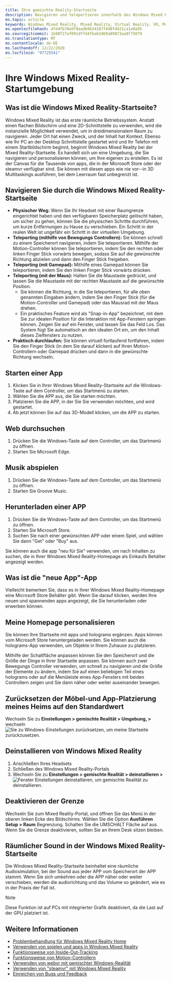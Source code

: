 ```yaml
---
title: Ihre gemischte Reality-Startseite
description: Navigieren und teleportieren innerhalb des Windows Mixed Reality-Startseite, starten von apps und spielen, Personalisieren der Startseite und Ändern von visuellen, Audio-und Spracheinstellungen.
ms.topic: article
keywords: Windows Mixed Reality, Mixed Reality, Virtual Reality, VR, Mr, Home, Navigate, get around, apps, Games
ms.openlocfilehash: 4fd4fb70edf9aadb9b34187f4d8fd421ca1e8a95
ms.sourcegitcommit: 1b90f27af091dffd4fba63d69a89873aa0f75079
ms.translationtype: MT
ms.contentlocale: de-DE
ms.lasthandoff: 12/22/2020
ms.locfileid: "97725541"
---
```

# <a name="your-windows-mixed-reality-home"></a>Ihre Windows Mixed Reality-Startumgebung

## <a name="what-is-the-windows-mixed-reality-home"></a>Was ist die Windows Mixed Reality-Startseite?

Windows Mixed Reality ist das erste räumliche Betriebssystem. Anstatt einen flachen Bildschirm und eine 2D-Schnittstelle zu verwenden, wird die instanzielle Möglichkeit verwendet, um in dreidimensionalem Raum zu navigieren. Jeder Ort hat einen Zweck, und der Inhalt hat Kontext. Ebenso wie Ihr PC an der Desktop Schnittstelle gestartet wird und Ihr Telefon mit einem Startbildschirm beginnt, beginnt Windows Mixed Reality bei der Mixed Reality-Startseite. Es handelt sich um eine Umgebung, die Sie navigieren und personalisieren können, um Ihre eigenen zu erstellen. Es ist der Canvas für die Tausende von apps, die in der Microsoft Store oder der steamvr verfügbar sind. Sie können mit diesen apps wie nie vor--in 3D Multitaskings ausführen, bei dem Leerraum fast unbegrenzt ist.

## <a name="move-through-the-windows-mixed-reality-home"></a>Navigieren Sie durch die Windows Mixed Reality-Startseite

* **Physischer Weg:** Wenn Sie Ihr Headset mit einer Raumgrenze eingerichtet haben und den verfügbaren Speicherplatz gelöscht haben, um sicher zu gehen, können Sie die physischen Schritte durchführen, um kurze Entfernungen zu Hause zu verschieben. Ein Schritt in der realen Welt ist ungefähr ein Schritt in der virtuellen Umgebung.
* **Teleporting (mithilfe von Bewegungs Controllern):** Sie können schnell zu einem Speicherort navigieren, indem Sie teleportieren. Mithilfe der Motion-Controller können Sie teleportieren, indem Sie den rechten oder linken Finger Stick vorwärts bewegen, sodass Sie auf die gewünschte Richtung abzielen und dann den Finger Stick freigeben.
* **Teleporting (mit Gamepad):** Mithilfe eines Gamepad können Sie teleportieren, indem Sie den linken Finger Stick vorwärts drücken.
* **Teleporting (mit der Maus):** Halten Sie die Maustaste gedrückt, und lassen Sie die Maustaste mit der rechten Maustaste auf die gewünschte Position.
  * Sie können die Richtung, in die Sie teleportieren, für alle oben genannten Eingaben ändern, indem Sie den Finger Stick (für die Motion-Controller und Gamepad) oder das Mausrad mit der Maus drehen.
  * Ein praktisches Feature wird als "Snap-in-App" bezeichnet, mit dem Sie zur idealen Position für die Interaktion mit App-Fenstern springen können. Zeigen Sie auf ein Fenster, und lassen Sie das Feld Los. Das System fügt Sie automatisch an den idealen Ort ein, um den Inhalt dieses Zielfensters zu nutzen.
* **Praktisch durchlaufen:** Sie können virtuell fortlaufend fortfahren, indem Sie den Finger Stick (in dem Sie darauf klicken) auf Ihren Motion-Controllern oder Gamepad drücken und dann in die gewünschte Richtung wechseln.

## <a name="launch-an-app"></a>Starten einer App

1. Klicken Sie in Ihrer Windows Mixed Reality-Startseite auf die Windows-Taste auf dem Controller, um das Startmenü zu starten.
2. Wählen Sie die APP aus, die Sie starten möchten.
3. Platzieren Sie die APP, in der Sie Sie verwenden möchten, und wird gestartet.
4. Ab jetzt können Sie auf das 3D-Modell klicken, um die APP zu starten.

## <a name="browse-the-web"></a>Web durchsuchen

1. Drücken Sie die Windows-Taste auf dem Controller, um das Startmenü zu öffnen.
2. Starten Sie Microsoft Edge.

## <a name="play-music"></a>Musik abspielen

1. Drücken Sie die Windows-Taste auf dem Controller, um das Startmenü zu öffnen.
2. Starten Sie Groove Music.

## <a name="download-an-app"></a>Herunterladen einer APP

1. Drücken Sie die Windows-Taste auf dem Controller, um das Startmenü zu öffnen.
2. Starten Sie Microsoft Store.
3. Suchen Sie nach einer gewünschten APP oder einem Spiel, und wählen Sie dann "Get" oder "Buy" aus.

Sie können auch die app "neu für Sie" verwenden, um nach Inhalten zu suchen, die in Ihrer Windows Mixed Reality-Homepage als Einkaufs Behälter angezeigt werden.

## <a name="what-is-the-new-for-you-app"></a>Was ist die "neue App"-App

Vielleicht bemerken Sie, dass es in Ihrer Windows Mixed Reality-Homepage eine Microsoft Store Behälter gibt. Wenn Sie darauf klicken, werden Ihre neuen und spannenden apps angezeigt, die Sie herunterladen oder erwerben können.

## <a name="personalize-my-home"></a>Meine Homepage personalisieren

Sie können Ihre Startseite mit apps und holograms ergänzen. Apps können vom Microsoft Store heruntergeladen werden. Sie können auch die holograms-App verwenden, um Objekte in Ihrem Zuhause zu platzieren.

Mithilfe der Schaltfläche anpassen können Sie den Speicherort und die Größe der Dinge in Ihrer Startseite anpassen. Sie können auch zwei Bewegungs Controller verwenden, um schnell zu navigieren und die Größe der Elemente zu ändern, indem Sie auf einen beliebigen Teil eines holograms oder auf die Menüleiste eines App-Fensters mit beiden Controllern zeigen und Sie dann näher oder weiter auseinander bewegen.

## <a name="reset-my-homes-furniture-and-app-placement-back-to-default"></a>Zurücksetzen der Möbel-und App-Platzierung meines Heims auf den Standardwert

Wechseln Sie zu **Einstellungen > gemischte Realität > Umgebung, >** wechseln ![ Sie zu Windows-Einstellungen zurücksetzen, um meine Startseite zurückzusetzen.](images/1050px-environmentreset.png)

## <a name="uninstall-windows-mixed-reality"></a>Deinstallieren von Windows Mixed Reality

1. Anschließen Ihres Headsets
2. Schließen des Windows Mixed Reality-Portals
3. Wechseln Sie zu **Einstellungen > gemischte Realität > deinstallieren >** ![ Fenster Einstellungen deinstallieren, um gemischte Realität zu deinstallieren.](images/1050px-uninstall2.png)

## <a name="turn-off-the-boundary"></a>Deaktivieren der Grenze

Wechseln Sie zum Mixed Reality-Portal, und öffnen Sie das Menü in der oberen linken Ecke des Bildschirms. Wählen Sie die Option **Ausführen Setup > Raum** Begrenzung. Schalten Sie die UMSCHALT Fläche auf aus. Wenn Sie die Grenze deaktivieren, sollten Sie an Ihrem Desk sitzen bleiben.

## <a name="spatial-sound-in-the-windows-mixed-reality-home"></a>Räumlicher Sound in der Windows Mixed Reality-Startseite

Die Windows Mixed Reality-Startseite beinhaltet eine räumliche Audiosimulation, bei der Sound aus jeder APP vom Speicherort der APP stammt. Wenn Sie sich umkehren oder die APP näher oder weiter verschieben, werden die audiorichtung und das Volume so geändert, wie es in der Praxis der Fall ist. 

> [!NOTE]
> Diese Funktion ist auf PCs mit integrierter Grafik deaktiviert, da die Last auf der GPU platziert ist.

## <a name="see-also"></a>Weitere Informationen

* [Problembehandlung für Windows Mixed Reality Home](wmr-setup-faq.md#my-motion-controllers-arent-working)
* [Verwenden von spielen und apps in Windows Mixed Reality](using-games-and-apps-in-windows-mixed-reality.md)
* [Funktionsweise von Inside-Out-Tracking](tracking-system.md)
* [Funktionsweise von Motion-Controllern](controllers-in-wmr.md)
* [Verwenden von webvr mit gemischter Windows-Realität](webvr.md)
* [Verwenden von "steamvr" mit Windows Mixed Reality](using-steamvr-with-windows-mixed-reality.md)
* [Einreichen von Bugs und Feedback](filing-feedback.md)
